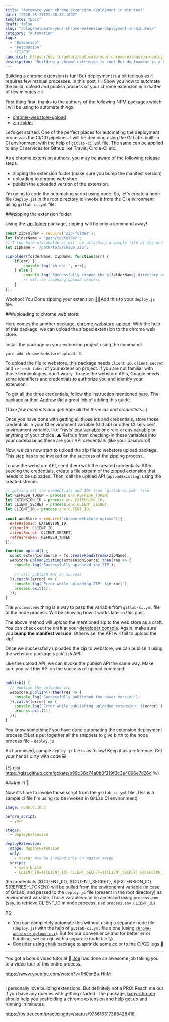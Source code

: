 ```yaml
---
title: "Automate your chrome extension deployment in minutes!"
date: "2018-05-27T22:40:32.169Z"
template: "post"
draft: false
slug: "/blog/automate-your-chrome-extension-deployment-in-minutes/"
category: "Automation"
tags:
  - "Extension"
  - "Automation"
  - "CI/CD"
canonical: https://dev.to/gokatz/automate-your-chrome-extension-deployment-in-minutes-48gb
description: "Building a chrome extension is fun! But deployment is a bit tedious as it requires few manual processes. In this post, I’ll Show you how to automate the build, upload and publish process of your chrome extension in a matter of few minutes."
---
```


Building a chrome extension is fun! But deployment is a bit tedious as it requires few manual processes. In this post, I’ll Show you how to automate the build, upload and publish process of your chrome extension in a matter of few minutes 🔥🔥

First thing first, thanks to the authors of the following NPM packages which I will be using to automate things.

- [chrome-webstore-upload](https://www.npmjs.com/package/chrome-webstore-upload)
- [zip-folder](https://www.npmjs.com/package/zip-folder)

Let’s get started. One of the perfect places for automating the deployment process is the CI/CD pipelines. I will be demoing using the GitLab’s built-in CI environment with the help of `gitlab-ci.yml` file. The same can be applied to any CI services for Github like Travis, Circle-CI etc., 

As a chrome extension authors, you may be aware of the following release steps. 

- zipping the extension folder (make sure you bump the manifest version)
- uploading to chrome web store.
- publish the uploaded version of the extension.

I'm going to code the automating script using node. So, let's create a node file (`deploy.js`) in the root directory to invoke it from the CI environment using `gitlab-ci.yml` file.

###zipping the extension folder:

Using the [zip-folder](https://www.npmjs.com/package/zip-folder) package, zipping will be only a command away! 

```js
const zipFolder = require('zip-folder');
let folderName = 'path/to/folder'; 
// I too hate placeholders! will be attaching a sample file at the end of this writeup
let zipName = '/path/to/archive.zip';

zipFolder(folderName, zipName, function(err) {
    if(err) {
        console.log('oh no! ', err);
    } else {
        console.log(`Successfully zipped the ${folderName} directory and store as ${zipName}`);
        // will be invoking upload process 
    }
});
```
Woohoo! You Done zipping your extension 🤟🏻Add this to your `deploy.js` file.

###uploading to chrome web store:

Here comes the another package, [chrome-webstore-upload](https://github.com/DrewML/chrome-webstore-upload). With the help of this package, we can upload the zipped extension to the chrome web store. 

Install the package on your extension project using the command:

`yarn add chrome-webstore-upload -D`

To upload the file to webstore, this package needs `client ID`, `client secret` and `refresh token` of your extension project. If you are not familiar with those terminologies, don't worry. To use the webstore APIs, Google needs some identifiers and credentials to authorize you and identify your extension. 

To get all the three credentials, follow the instruction mentioned [here](https://github.com/DrewML/chrome-webstore-upload/blob/master/How%20to%20generate%20Google%20API%20keys.md). The package author, [Andrew](https://twitter.com/drewml) did a great job of adding this guide. 

_[Take few moments and generate all the three ids and credentials...]_

Once you have done with getting all those ids and credentials, store those credentials in your CI environment variable (GitLab) or other CI services' environment variable, like Travis' [env variable](https://docs.travis-ci.com/user/environment-variables/) or circle-ci [env variable](https://circleci.com/docs/2.0/env-vars/) or anything of your choice. ⚠️ Refrain from checking-in these variables into your codebase as these are your API credentials (like your password!)

Now, we can now start to upload the zip file to webstore upload package. This step has to be invoked on the success of the zipping process.

To use the webstore API, seed them with the created credentials. After seeding the credentials, create a file stream of the zipped extension that needs to be uploaded. Then, call the upload API (`uploadExisting`) using the created stream.

```js
// getting all the credentials and IDs from `gitlab-ci.yml` file
let REFRESH_TOKEN = process.env.REFRESH_TOKEN; 
let EXTENSION_ID = process.env.EXTENSION_ID;
let CLIENT_SECRET = process.env.CLIENT_SECRET;
let CLIENT_ID = process.env.CLIENT_ID;

const webStore = require('chrome-webstore-upload')({
  extensionId: EXTENSION_ID,
  clientId: CLIENT_ID,
  clientSecret: CLIENT_SECRET,
  refreshToken: REFRESH_TOKEN
});

function upload() {
  const extesnionSource = fs.createReadStream(zipName);
  webStore.uploadExisting(extesnionSource).then(res => {
    console.log('Successfully uploaded the ZIP');    

    // call publish API on success
  }).catch((error) => {
    console.log(`Error while uploading ZIP: ${error}`);
    process.exit(1);
  });
}

```

The `process.env` thing is a way to pass the variable from `gitlab-ci.yml` file to the node process. Will be showing how it works later in this post.

The above method will upload the mentioned zip to the web store as a draft. You can check out the draft at your [developer console](https://chrome.google.com/webstore/developer/dashboard). Again, make sure you **bump the manifest version**. Otherwise, the API will fail to upload the zip!

Once we successfully uploaded the zip to webstore, we can publish it using the webstore package's `publish` API:

Like the upload API, we can invoke the publish API the same way. Make sure you call this API on the success of upload command.

```js
    
publish() {
  // publish the uploaded zip
  webStore.publish().then(res => {
    console.log('Successfully published the newer version');
  }).catch((error) => {
    console.log(`Error while publishing uploaded extension: ${error}`);
    process.exit(1);
  });
}

```

You know something? you have done automating the extension deployment process 😍Let's put together all the snippets to give birth to the node process file - `deploy.js`

As I promised, sample `deploy.js` file is as follow! Keep it as a reference. Get your hands dirty with code 💻

{% gist https://gist.github.com/gokatz/b99c36c74a0b0f219f3c3e4096e7d26d %}

####hi-fi 🙏 

Now it’s time to invoke those script from the `gitlab-ci.yml` file. This is a sample ci file I'm using (to be invoked in GitLab CI environment)

```yml
image: node:6.10.3

before_script:
  - yarn

stages:
  - deployExtension

deployExtension:
  stage: deployExtension
  only:
    - master #to be invoked only on master merge
  script:
    - yarn build
    - CLIENT_ID=${CLIENT_ID} CLIENT_SECRET=${CLIENT_SECRET} EXTENSION_ID=${EXTENSION_ID} REFRESH_TOKEN=${REFRESH_TOKEN} node ./deploy.js
```

the credentials (${CLIENT_ID}, ${CLIENT_SECRET}, ${EXTENSION_ID}, ${REFRESH_TOKEN}) will be pulled from the environemnt variable (in case of GitLab) and passed to the `deploy.js` file (present in the root directory) as environment variable. Those varables can be accessed using `process.env` (say, to retrieve CLIENT_ID in node process, use `process.env.CLIENT_ID`)

PS: 
* You can completely automate this without using a separate node file (`deploy.js`) with the help of `gitlab-ci.yml` file alone (using [`chrome-webstore-upload-cli`](https://github.com/DrewML/chrome-webstore-upload-cli)). But for our convenience and for better error handling, we can go with a separate node file 😉
* Consider using [chalk](https://www.npmjs.com/package/chalk) package to sprinkle some color to the CI/CD logs 🎨

---

You got a bonus video tutorial 🤩
[Joe](https://twitter.com/jsjoeio) has done an awesome job taking you to a video tour of this entire process.

https://www.youtube.com/watch?v=fH0jmBa-HhM

---

I personally love building extensions. But definitely not a PRO! Reach me out if you have any queries with getting started. The package, [baby-chrome](https://www.npmjs.com/package/baby-chrome) should help you scaffolding a chrome extension and help get up and running in minutes.

https://twitter.com/practicingdev/status/973616317386428418
